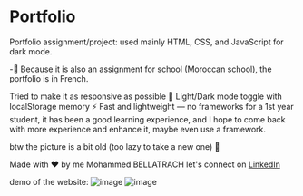 # Portfolio
Portfolio assignment/project: used mainly HTML, CSS, and JavaScript for dark mode. 

-🥐 Because it is also an assignment for school (Moroccan school), the portfolio is in French.

Tried to make it as responsive as possible
🌙 Light/Dark mode toggle with localStorage memory
⚡ Fast and lightweight — no frameworks for a 1st year student, it has been a good learning experience, and I hope to come back with more experience and enhance it, maybe even use a framework.

btw the picture is a bit old (too lazy to take a new one) 🙂

Made with ❤️ by me Mohammed BELLATRACH let's connect on [LinkedIn](https://www.linkedin.com/in/mohammedbellatrach/)

demo of the website:
![image](https://github.com/user-attachments/assets/cd1a3222-ce17-4b7b-930a-5111353bf5e8)
![image](https://github.com/user-attachments/assets/48cc7271-3f67-4b49-960a-b2d0f25caac3)



